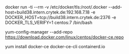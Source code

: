 

docker run -ti --rm -v /etc/docker/tls:/root/.docker --add-host=build38.intern.crytek.de:192.168.7.18 -e DOCKER_HOST=tcp://build38.intern.crytek.de:2376 -e DOCKER_TLS_VERIFY=1 centos:7 /bin/bash


yum-config-manager --add-repo https://download.docker.com/linux/centos/docker-ce.repo

yum install docker-ce docker-ce-cli containerd.io